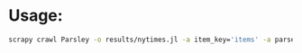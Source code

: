 # Usage:
```bash
scrapy crawl Parsley -o results/nytimes.jl -a item_key='items' -a parselet="`cat parselets/nytimes.yml`"
```
